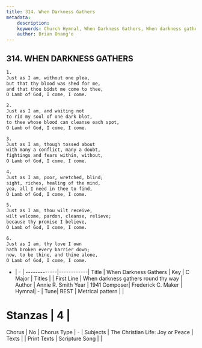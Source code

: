 ```yaml
---
title: 314. When Darkness Gathers
metadata:
    description: 
    keywords: Church Hymnal, When Darkness Gathers, When darkness gathers round thy way, 
    author: Brian Onang'o
---
```



## 314. WHEN DARKNESS GATHERS

```txt
1.
Just as I am, without one plea,
but that thy blood was shed for me,
and that thou bidst me come to thee,
O Lamb of God, I come, I come.

2.
Just as I am, and waiting not
to rid my soul of one dark blot,
to thee whose blood can cleanse each spot,
O Lamb of God, I come, I come.

3.
Just as I am, though tossed about
with many a conflict, many a doubt,
fightings and fears within, without,
O Lamb of God, I come, I come.

4.
Just as I am, poor, wretched, blind;
sight, riches, healing of the mind,
yea, all I need in thee to find,
O Lamb of God, I come, I come.

5.
Just as I am, thou wilt receive,
wilt welcome, pardon, cleanse, relieve;
because thy promise I believe,
O Lamb of God, I come, I come.

6.
Just as I am, thy love I own
hath broken every barrier down;
now, to be thine, and thine alone,
O Lamb of God, I come, I come.
```

- |   -  |
-------------|------------|
Title | When Darkness Gathers |
Key | C Major |
Titles |  |
First Line | When darkness gathers round thy way |
Author | Annie R. Smith
Year | 1941
Composer| Frederick C. Maker |
Hymnal|  - |
Tune| REST |
Metrical pattern | |
# Stanzas | 4 |
Chorus | No |
Chorus Type | - |
Subjects | The Christian Life: Joy or Peace |
Texts |  |
Print Texts | 
Scripture Song |  |
  
